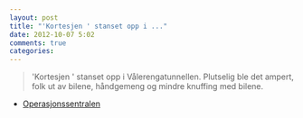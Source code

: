 ```yaml
---
layout: post
title: "'Kortesjen ' stanset opp i ..."
date: 2012-10-07 5:02
comments: true
categories: 
---
```


> 'Kortesjen ' stanset opp i Vålerengatunnellen. Plutselig ble det ampert, folk ut av bilene, håndgemeng og mindre knuffing med bilene. 
- [Operasjonssentralen](http://twitter.com/oslopolitiops/statuses/254914675823759362)
